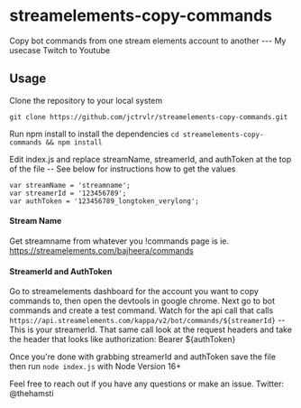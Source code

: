# streamelements-copy-commands
Copy bot commands from one stream elements account to another --- My usecase Twitch to Youtube

## Usage
Clone the repository to your local system

`git clone https://github.com/jctrvlr/streamelements-copy-commands.git`

Run npm install to install the dependencies
`cd streamelements-copy-commands && npm install`

Edit index.js and replace streamName, streamerId, and authToken at the top of the file -- See below for instructions how to get the values
```
var streamName = 'streamname';
var streamerId = '123456789';
var authToken = '123456789_longtoken_verylong';
```

#### Stream Name
Get streamname from whatever you !commands page is ie. https://streamelements.com/bajheera/commands
#### StreamerId and AuthToken
Go to streamelements dashboard for the account you want to copy commands to, then open the devtools in google chrome. Next go to bot commands and create a test command. Watch for the api call that calls `https://api.streamelements.com/kappa/v2/bot/commands/${streamerId}` -- This is your streamerId. That same call look at the request headers and take the header that looks like authorization: Bearer ${authToken}

Once you're done with grabbing streamerId and authToken save the file then run `node index.js` with Node Version 16+

Feel free to reach out if you have any questions or make an issue.
Twitter: @thehamsti
